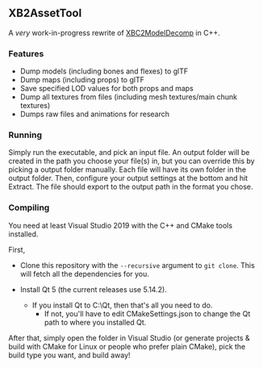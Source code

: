## XB2AssetTool
A *very* work-in-progress rewrite of [XBC2ModelDecomp](https://github.com/BlockBuilder57/XBC2ModelDecomp) in C++.

### Features
* Dump models (including bones and flexes) to glTF
* Dump maps (including props) to glTF
* Save specified LOD values for both props and maps
* Dump all textures from files (including mesh textures/main chunk textures)
* Dumps raw files and animations for research

### Running
Simply run the executable, and pick an input file. An output folder will be created in the path you choose your file(s) in, but you can override this by picking a output folder manually. Each file will have its own folder in the output folder. Then, configure your output settings at the bottom and hit Extract. The file should export to the output path in the format you chose.

### Compiling
You need at least Visual Studio 2019 with the C++ and CMake tools installed.

First,
- Clone this repository with the `--recursive`  argument to `git clone`.  This will fetch all the dependencies for you.

-  Install Qt 5 (the current releases use 5.14.2).
	- If you install Qt to C:\Qt, then that's all you need to do. 
		- If not, you'll have to edit CMakeSettings.json to change the Qt path to where you installed Qt.

After that, simply open the folder in Visual Studio (or generate projects & build with CMake for Linux or people who prefer plain CMake), pick the build type you want, and build away!
